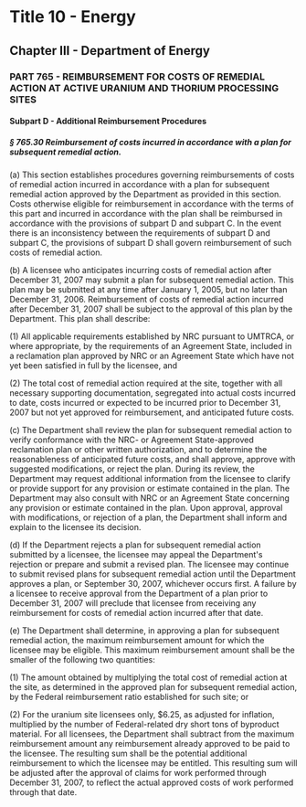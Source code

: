 
# Title 10 - Energy
## Chapter III - Department of Energy
### PART 765 - REIMBURSEMENT FOR COSTS OF REMEDIAL ACTION AT ACTIVE URANIUM AND THORIUM PROCESSING SITES
#### Subpart D - Additional Reimbursement Procedures
##### § 765.30 Reimbursement of costs incurred in accordance with a plan for subsequent remedial action.

(a) This section establishes procedures governing reimbursements of costs of remedial action incurred in accordance with a plan for subsequent remedial action approved by the Department as provided in this section. Costs otherwise eligible for reimbursement in accordance with the terms of this part and incurred in accordance with the plan shall be reimbursed in accordance with the provisions of subpart D and subpart C. In the event there is an inconsistency between the requirements of subpart D and subpart C, the provisions of subpart D shall govern reimbursement of such costs of remedial action.

(b) A licensee who anticipates incurring costs of remedial action after December 31, 2007 may submit a plan for subsequent remedial action. This plan may be submitted at any time after January 1, 2005, but no later than December 31, 2006. Reimbursement of costs of remedial action incurred after December 31, 2007 shall be subject to the approval of this plan by the Department. This plan shall describe:

(1) All applicable requirements established by NRC pursuant to UMTRCA, or where appropriate, by the requirements of an Agreement State, included in a reclamation plan approved by NRC or an Agreement State which have not yet been satisfied in full by the licensee, and

(2) The total cost of remedial action required at the site, together with all necessary supporting documentation, segregated into actual costs incurred to date, costs incurred or expected to be incurred prior to December 31, 2007 but not yet approved for reimbursement, and anticipated future costs.

(c) The Department shall review the plan for subsequent remedial action to verify conformance with the NRC- or Agreement State-approved reclamation plan or other written authorization, and to determine the reasonableness of anticipated future costs, and shall approve, approve with suggested modifications, or reject the plan. During its review, the Department may request additional information from the licensee to clarify or provide support for any provision or estimate contained in the plan. The Department may also consult with NRC or an Agreement State concerning any provision or estimate contained in the plan. Upon approval, approval with modifications, or rejection of a plan, the Department shall inform and explain to the licensee its decision.

(d) If the Department rejects a plan for subsequent remedial action submitted by a licensee, the licensee may appeal the Department's rejection or prepare and submit a revised plan. The licensee may continue to submit revised plans for subsequent remedial action until the Department approves a plan, or September 30, 2007, whichever occurs first. A failure by a licensee to receive approval from the Department of a plan prior to December 31, 2007 will preclude that licensee from receiving any reimbursement for costs of remedial action incurred after that date.

(e) The Department shall determine, in approving a plan for subsequent remedial action, the maximum reimbursement amount for which the licensee may be eligible. This maximum reimbursement amount shall be the smaller of the following two quantities:

(1) The amount obtained by multiplying the total cost of remedial action at the site, as determined in the approved plan for subsequent remedial action, by the Federal reimbursement ratio established for such site; or

(2) For the uranium site licensees only, $6.25, as adjusted for inflation, multiplied by the number of Federal-related dry short tons of byproduct material. For all licensees, the Department shall subtract from the maximum reimbursement amount any reimbursement already approved to be paid to the licensee. The resulting sum shall be the potential additional reimbursement to which the licensee may be entitled. This resulting sum will be adjusted after the approval of claims for work performed through December 31, 2007, to reflect the actual approved costs of work performed through that date.
